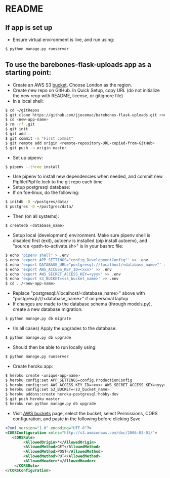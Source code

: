 # README

## If app is set up
- Ensure virtual environment is live, and run using:
```sh
$ python manage.py runserver
```

## To use the barebones-flask-uploads app as a starting point:
- Create an AWS S3 [bucket](https://devcenter.heroku.com/articles/s3). Choose London as the region.
- Create new repo on GitHub. In Quick Setup, copy URL (do not initialize the new reop with README, license, or gitignore file)
- In a local shell:
```sh
$ cd ~/gitRepos
$ git clone https://github.com/jjocemac/barebones-flask-uploads.git <new-app-name>
$ cd <new-app-name>
$ rm -rf .git
$ git init
$ git add .
$ git commit -m "First commit"
$ git remote add origin <remote-repository-URL-copied-from-GitHub>
$ git push -u origin master
```
- Set up pipenv:
```sh
$ pipenv --three install
```
- Use pipenv to install new dependencies when needed, and commit new Pipfile/Pipfile.lock to the git repo each time
- Setup postgresql database:
- If on foe-linux, do the following:
```sh
$ initdb -D ~/postgres/data/
$ postgres -D ~/postgres/data/
```
- Then (on all systems):
```sh
$ createdb <database_name>
```
- Setup local (development) environment. Make sure pipenv shell is disabled first (exit), autoenv is installed (pip install autoenv), and "source <path-to-activate.sh>" is in your bashrc file:
```sh
$ echo "pipenv shell" > .env
$ echo 'export APP_SETTINGS="config.DevelopmentConfig"' >> .env
$ echo 'export DATABASE_URL="postgresql://localhost/<database_name>"' >> .env
$ echo 'export AWS_ACCESS_KEY_ID=<xxx>' >> .env
$ echo 'export AWS_SECRET_ACCESS_KEY=<yyy>' >> .env
$ echo 'export S3_BUCKET=<s3_bucket_name>' >> .env
$ cd ../<new-app-name>
```
- Replace "postgresql://localhost/<database_name>" above with "postgresql:///<database_name>" if on personal laptop
- If changes are made to the database schema (through models.py), create a new database migration:
```sh
$ python manage.py db migrate
```
- (In all cases) Apply the upgrades to the database:
```sh
$ python manage.py db upgrade
```
- Should then be able to run locally using:
```sh
$ python manage.py runserver
```
- Create heroku app:
```sh
$ heroku create <unique-app-name>
$ heroku config:set APP_SETTINGS=config.ProductionConfig
$ heroku config:set AWS_ACCESS_KEY_ID=<xxx> AWS_SECRET_ACCESS_KEY=<yyy>
$ heroku config:set S3_BUCKET=<s3_bucket_name>
$ heroku addons:create heroku-postgresql:hobby-dev
$ git push heroku master
$ heroku run python manage.py db upgrade
```
- Visit [AWS buckets](https://s3.console.aws.amazon.com/s3/buckets) page, select the bucket, select Permissions, CORS configuration, and paste in the following before clicking Save
```xml
<?xml version="1.0" encoding="UTF-8"?>
<CORSConfiguration xmlns="http://s3.amazonaws.com/doc/2006-03-01/">
   <CORSRule>
        <AllowedOrigin>*</AllowedOrigin>
        <AllowedMethod>GET</AllowedMethod>
        <AllowedMethod>POST</AllowedMethod>
        <AllowedMethod>PUT</AllowedMethod>
        <AllowedHeader>*</AllowedHeader>
    </CORSRule>
</CORSConfiguration>
```
